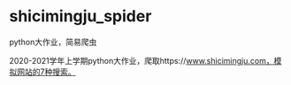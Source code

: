 # shicimingju_spider
python大作业，简易爬虫

2020-2021学年上学期python大作业，爬取https://www.shicimingju.com，模拟网站的7种搜索。
